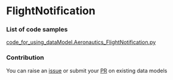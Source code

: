# FlightNotification

### List of code samples 

<!-- 50-List of code -->

<!-- [code entry](link) -->
[code_for_using_dataModel.Aeronautics_FlightNotification.py](https://github.com/smart-data-models/dataModel.Aeronautics/blob/master/FlightNotification/code/code_for_using_dataModel.Aeronautics_FlightNotification.py)


<!-- /50-List of code -->

### Contribution
You can raise an [issue](https://github.com/smart-data-models/dataModel.Aeronautics/issues) or submit your [PR](https://github.com/smart-data-models/dataModel.Aeronautics/pulls) on existing data models
